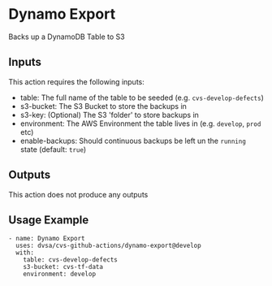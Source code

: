 # Dynamo Export

Backs up a DynamoDB Table to S3

## Inputs

This action requires the following inputs:
- table: The full name of the table to be seeded (e.g. `cvs-develop-defects`)
- s3-bucket: The S3 Bucket to store the backups in
- s3-key: (Optional) The S3 'folder' to store backups in
- environment: The AWS Environment the table lives in (e.g. `develop`, `prod` etc) 
- enable-backups: Should continuous backups be left un the `running` state (default: `true`)

## Outputs

This action does not produce any outputs

## Usage Example

```
- name: Dynamo Export
  uses: dvsa/cvs-github-actions/dynamo-export@develop
  with:
    table: cvs-develop-defects
    s3-bucket: cvs-tf-data
    environment: develop
```